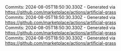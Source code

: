 Commits: 2024-08-05T18:50:30.330Z - Generated via https://github.com/marketplace/actions/artificial-grass
<br>
Commits: 2024-08-05T18:50:30.330Z - Generated via https://github.com/marketplace/actions/artificial-grass
<br>
Commits: 2024-08-05T18:50:30.330Z - Generated via https://github.com/marketplace/actions/artificial-grass
<br>
Commits: 2024-08-05T18:50:30.330Z - Generated via https://github.com/marketplace/actions/artificial-grass
<br>
